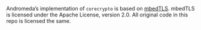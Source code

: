 Andromeda’s implementation of `corecrypto` is based on
[mbedTLS](https://github.com/ARMmbed/mbedtls). mbedTLS
is licensed under the Apache License, version 2.0. All
original code in this repo is licensed the same.